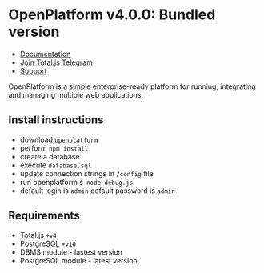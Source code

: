 # OpenPlatform v4.0.0: Bundled version

- [Documentation](https://docs.totaljs.com)
- [Join Total.js Telegram](https://t.me/totaljs)
- [Support](https://www.totaljs.com/support/)

OpenPlatform is a simple enterprise-ready platform for running, integrating and managing multiple web applications.

## Install instructions

- download `openplatform`
- perform `npm install`
- create a database
- execute `database.sql`
- update connection strings in `/config` file
- run openplatform `$ node debug.js`
- default login is `admin` default password is `admin`

## Requirements

- Total.js `+v4`
- PostgreSQL `+v10`
- DBMS module - lastest version
- PostgreSQL module - latest version